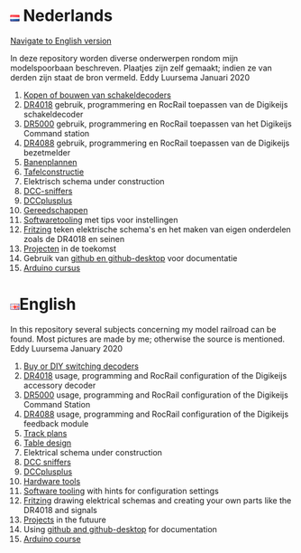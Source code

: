 # ![Nederlandse vlag](./images/nl.gif) Nederlands

[Navigate to English version](#English)

In deze repository worden diverse onderwerpen rondom mijn modelspoorbaan beschreven. Plaatjes zijn zelf gemaakt; indien ze van derden zijn staat de bron vermeld.
Eddy Luursema Januari 2020

1. [Kopen of bouwen van schakeldecoders](/ByorDIYSignaldecoders/README.md)
2. [DR4018](/DR4018/README.md) gebruik, programmering en RocRail toepassen van de Digikeijs schakeldecoder     
3.  [DR5000](/DR5000/README.md) gebruik, programmering en RocRail toepassen van het Digikeijs Command station
4. [DR4088](/DR4088/README.md) gebruik, programmering en RocRail toepassen van de Digikeijs bezetmelder
5. [Banenplannen](/Track/README.md)
6. [Tafelconstructie](/Table/README.md)
7. Elektrisch schema under construction
8. [DCC-sniffers](./DCCsniffers/README.md)
9. [DCCplusplus](./DCCplusplus/README.md)
10. [Gereedschappen](./Hardwaretooling/README.md)
11. [Softwaretooling](./Softwaretooling.md) met tips voor instellingen
12. [Fritzing](./Fritzing/README.md) teken elektrische schema's en het maken van eigen onderdelen zoals de DR4018 en seinen
13. [Projecten](./Projects.md) in de toekomst
14. Gebruik van [github en github-desktop](/Github/README.md) voor documentatie
15. [Arduino cursus](/ArduinoCourse/README.md)


# ![English flag](./images/gb.gif)English

In this repository several subjects concerning my model railroad can be found. Most pictures are made by me; otherwise the source is mentioned.
Eddy Luursema January 2020

1. [Buy or DIY  switching decoders](/ByorDIYSignaldecoders/README.md)
2. [DR4018](/DR4018/README.md) usage, programming and RocRail configuration of the Digikeijs accessory decoder   
3. [DR5000](/DR5000/README.md) usage, programming and RocRail configuration of the Digikeijs Command Station
4. [DR4088](/DR4088/README.md) usage, programming and RocRail configuration of the Digikeijs feedback module
5. [Track plans](/Track/README.md)
6. [Table design](/Table/README.md)
7. Elektrical schema under construction
8. [DCC sniffers](./DCCsniffers/README.md)
9. [DCCplusplus](./DCCplusplus/README.md)
10. [Hardware tools](./Hardwaretooling/README.md)
11. [Software tooling](./Softwaretooling.md) with hints for configuration settings
12. [Fritzing](./Fritzing/README.md) drawing elektrical schemas and creating your own parts like the DR4018 and signals
13. [Projects](./Projects.md) in the futuure
14. Using [github and github-desktop](/Github/README.md) for documentation
15. [Arduino course](/ArduinoCourse/README.md)
